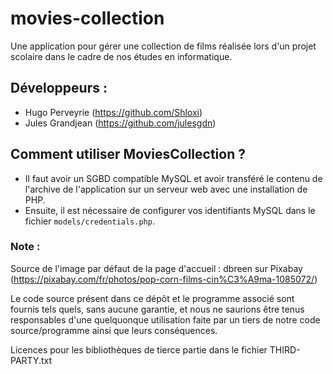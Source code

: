 # movies-collection
Une application pour gérer une collection de films réalisée lors d'un projet scolaire dans le cadre de nos études en informatique.

## Développeurs :
- Hugo Perveyrie (https://github.com/Shloxi)
- Jules Grandjean (https://github.com/julesgdn)

## Comment utiliser MoviesCollection ?
- Il faut avoir un SGBD compatible MySQL et avoir transféré le contenu de l'archive de l'application sur un serveur web avec une installation de PHP.
- Ensuite, il est nécessaire de configurer vos identifiants MySQL dans le fichier ``models/credentials.php``.

### Note :
Source de l'image par défaut de la page d'accueil : dbreen sur Pixabay (https://pixabay.com/fr/photos/pop-corn-films-cin%C3%A9ma-1085072/)

Le code source présent dans ce dépôt et le programme associé sont fournis tels quels, sans aucune garantie, et nous ne saurions être tenus responsables d'une quelquonque utilisation faite
par un tiers de notre code source/programme ainsi que leurs conséquences.

Licences pour les bibliothèques de tierce partie dans le fichier THIRD-PARTY.txt